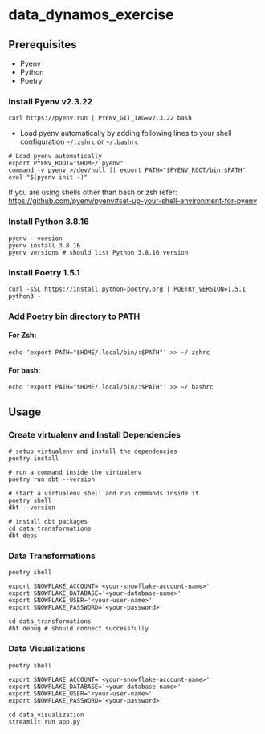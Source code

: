 # data_dynamos_exercise

## Prerequisites

- Pyenv
- Python
- Poetry

### Install Pyenv v2.3.22

```shell
curl https://pyenv.run | PYENV_GIT_TAG=v2.3.22 bash
```

- Load pyenv automatically by adding following lines to your shell configuration `~/.zshrc` or `~/.bashrc`

```shell
# Load pyenv automatically
export PYENV_ROOT="$HOME/.pyenv"
command -v pyenv >/dev/null || export PATH="$PYENV_ROOT/bin:$PATH"
eval "$(pyenv init -)"
```

If you are using shells other than bash or zsh refer: https://github.com/pyenv/pyenv#set-up-your-shell-environment-for-pyenv

### Install Python 3.8.16

```shell
pyenv --version
pyenv install 3.8.16
pyenv versions # should list Python 3.8.16 version
```

### Install Poetry 1.5.1

```shell
curl -sSL https://install.python-poetry.org | POETRY_VERSION=1.5.1 python3 -
```

### Add Poetry bin directory to PATH 

#### For Zsh:

```
echo 'export PATH="$HOME/.local/bin/:$PATH"' >> ~/.zshrc
```
#### For bash:

```
echo 'export PATH="$HOME/.local/bin/:$PATH"' >> ~/.bashrc
```

## Usage

### Create virtualenv and Install Dependencies

```shell
# setup virtualenv and install the dependencies
poetry install

# run a command inside the virtualenv
poetry run dbt --version

# start a virtualenv shell and run commands inside it
poetry shell
dbt --version

# install dbt packages
cd data_transformations
dbt deps
```

### Data Transformations

```shell
poetry shell

export SNOWFLAKE_ACCOUNT='<your-snowflake-account-name>'
export SNOWFLAKE_DATABASE='<your-database-name>'
export SNOWFLAKE_USER='<your-user-name>'
export SNOWFLAKE_PASSWORD='<your-password>'

cd data_transformations
dbt debug # should connect successfully
```

### Data Visualizations

```shell
poetry shell

export SNOWFLAKE_ACCOUNT='<your-snowflake-account-name>'
export SNOWFLAKE_DATABASE='<your-database-name>'
export SNOWFLAKE_USER='<your-user-name>'
export SNOWFLAKE_PASSWORD='<your-password>'

cd data_visualization
streamlit run app.py
```
